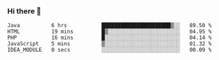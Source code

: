 ### Hi there 👋

<!--START_SECTION:waka-->

```text
Java          6 hrs           ██████████████████████▒░░   89.50 %
HTML          19 mins         █▒░░░░░░░░░░░░░░░░░░░░░░░   04.95 %
PHP           16 mins         █░░░░░░░░░░░░░░░░░░░░░░░░   04.14 %
JavaScript    5 mins          ▒░░░░░░░░░░░░░░░░░░░░░░░░   01.32 %
IDEA_MODULE   0 secs          ░░░░░░░░░░░░░░░░░░░░░░░░░   00.09 %
```

<!--END_SECTION:waka-->


<!--
**AnkelMauCastillo/AnkelMauCastillo** is a ✨ _special_ ✨ repository because its `README.md` (this file) appears on your GitHub profile.

Here are some ideas to get you started:

- 🔭 I’m currently working on ...
- 🌱 I’m currently learning ...
- 👯 I’m looking to collaborate on ...
- 🤔 I’m looking for help with ...
- 💬 Ask me about ...
- 📫 How to reach me: ...
- 😄 Pronouns: ...
- ⚡ Fun fact: ...
-->
